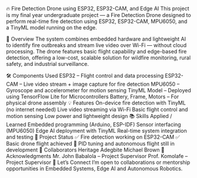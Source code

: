 🔥 Fire Detection Drone using ESP32, ESP32-CAM, and Edge AI
This project is my final year undergraduate project — a Fire Detection Drone designed to perform real-time fire detection using ESP32, ESP32-CAM, MPU6050, and a TinyML model running on the edge.

🚀 Overview
The system combines embedded hardware and lightweight AI to identify fire outbreaks and stream live video over Wi-Fi — without cloud processing. The drone features basic flight capability and edge-based fire detection, offering a low-cost, scalable solution for wildfire monitoring, rural safety, and industrial surveillance.

🛠️ Components Used
ESP32 – Flight control and data processing
ESP32-CAM – Live video stream + image capture for fire detection
MPU6050 – Gyroscope and accelerometer for motion sensing
TinyML Model – Deployed using TensorFlow Lite for Microcontrollers
Battery, Frame, Motors – For physical drone assembly
💡 Features
On-device fire detection with TinyML (no internet needed)
Live video streaming via Wi-Fi
Basic flight control and motion sensing
Low power and lightweight design
📚 Skills Applied / Learned
Embedded programming (Arduino, ESP-IDF)
Sensor interfacing (MPU6050)
Edge AI deployment with TinyML
Real-time system integration and testing
🚧 Project Status
✅ Fire detection working on ESP32-CAM
✅ Basic drone flight achieved
🔄 PID tuning and autonomous flight still in development
🤝 Collaborators
Heritage Adegbite
Michael Brown
🙏 Acknowledgments
Mr. John Babalola – Project Supervisor
Prof. Komolafe – Project Supervisor
💬 Let’s Connect
I’m open to collaborations or mentorship opportunities in Embedded Systems, Edge AI and Autonomous Robotics.
